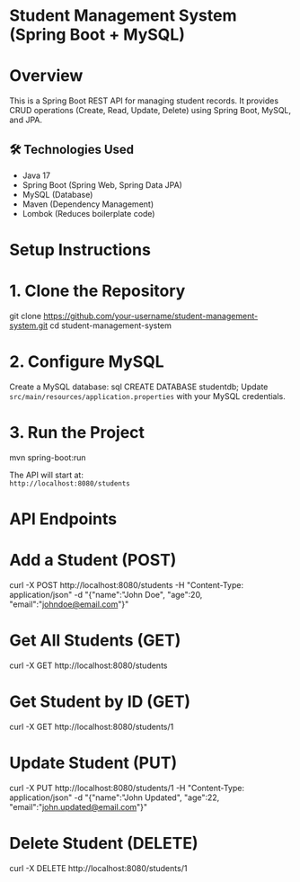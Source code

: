 # Student Management System (Spring Boot + MySQL)

# Overview
This is a Spring Boot REST API for managing student records. It provides CRUD operations (Create, Read, Update, Delete) using Spring Boot, MySQL, and JPA.

## 🛠 Technologies Used
- Java 17  
- Spring Boot (Spring Web, Spring Data JPA)  
- MySQL (Database)  
- Maven (Dependency Management)  
- Lombok (Reduces boilerplate code)  

# Setup Instructions

# 1. Clone the Repository
git clone https://github.com/your-username/student-management-system.git
cd student-management-system

# 2. Configure MySQL
Create a MySQL database:
sql
CREATE DATABASE studentdb;
Update `src/main/resources/application.properties` with your MySQL credentials.

# 3. Run the Project
mvn spring-boot:run

The API will start at:  
 `http://localhost:8080/students`

# API Endpoints

# Add a Student (POST)
curl -X POST http://localhost:8080/students -H "Content-Type: application/json" -d "{\"name\":\"John Doe\", \"age\":20, \"email\":\"johndoe@email.com\"}"


# Get All Students (GET)
curl -X GET http://localhost:8080/students


# Get Student by ID (GET)
curl -X GET http://localhost:8080/students/1


# Update Student (PUT)
curl -X PUT http://localhost:8080/students/1 -H "Content-Type: application/json" -d "{\"name\":\"John Updated\", \"age\":22, \"email\":\"john.updated@email.com\"}"


# Delete Student (DELETE)
curl -X DELETE http://localhost:8080/students/1
